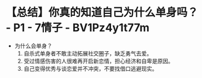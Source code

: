 # 【总结】你真的知道自己为什么单身吗？ - P1 - 7情子 - BV1Pz4y1t77m

-   为什么会单身？
    1.  自杀式单身者不敢主动拓展社交圈子，缺乏勇气去爱。
    2.  受过情感伤害的人很难再开启新恋情，担心经济和自卑是原因。
    3.  自己变得优秀与谈恋爱并不冲突，不要找借口逃避现实。